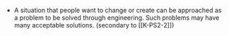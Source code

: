 - A situation that people want to change or create can be approached as a problem to be solved through engineering. Such problems may have many acceptable solutions. (secondary to [[K-PS2-2]])
